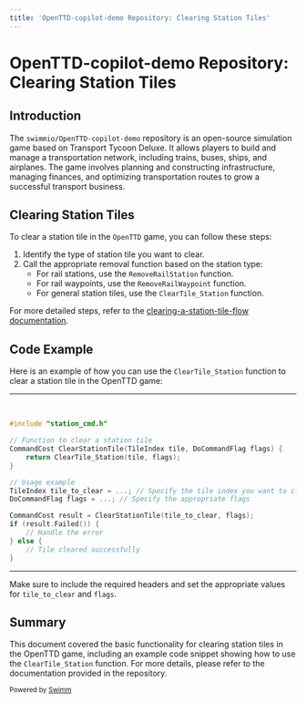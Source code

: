 ```yaml
---
title: 'OpenTTD-copilot-demo Repository: Clearing Station Tiles'
---
```

# OpenTTD-copilot-demo Repository: Clearing Station Tiles

## Introduction

The `swimmio/OpenTTD-copilot-demo` repository is an open-source simulation game based on Transport Tycoon Deluxe. It allows players to build and manage a transportation network, including trains, buses, ships, and airplanes. The game involves planning and constructing infrastructure, managing finances, and optimizing transportation routes to grow a successful transport business.

## Clearing Station Tiles

To clear a station tile in the `OpenTTD` game, you can follow these steps:

1. Identify the type of station tile you want to clear.
2. Call the appropriate removal function based on the station type:
   - For rail stations, use the `RemoveRailStation` function.
   - For rail waypoints, use the `RemoveRailWaypoint` function.
   - For general station tiles, use the `ClearTile_Station` function.

For more detailed steps, refer to the [clearing-a-station-tile-flow documentation](https://github.com/swimmio/OpenTTD-copilot-demo/blob/9e6a35cbbf18b2558704c7407270e61b3b936ade/.swm/clearing-a-station-tile-flow.iz6bzycy.sw.md#L1-L28).

## Code Example

Here is an example of how you can use the `ClearTile_Station` function to clear a station tile in the OpenTTD game:

<SwmSnippet path=".swm/clearing-a-station-tile-flow.iz6bzycy.sw.md" line="1" repo-id="Z2l0aHViJTNBJTNBT3BlblRURC1jb3BpbG90LWRlbW8lM0ElM0Fzd2ltbWlv" repo-name="OpenTTD-copilot-demo">

---

&nbsp;

```c++
#include "station_cmd.h"

// Function to clear a station tile
CommandCost ClearStationTile(TileIndex tile, DoCommandFlag flags) {
    return ClearTile_Station(tile, flags);
}

// Usage example
TileIndex tile_to_clear = ...; // Specify the tile index you want to clear
DoCommandFlag flags = ...; // Specify the appropriate flags

CommandCost result = ClearStationTile(tile_to_clear, flags);
if (result.Failed()) {
    // Handle the error
} else {
    // Tile cleared successfully
}
```

---

</SwmSnippet>

Make sure to include the required headers and set the appropriate values for `tile_to_clear` and `flags`.

## Summary

This document covered the basic functionality for clearing station tiles in the OpenTTD game, including an example code snippet showing how to use the `ClearTile_Station` function. For more details, please refer to the documentation provided in the repository.

<SwmMeta version="3.0.0"><sup>Powered by [Swimm](http://localhost:5000/)</sup></SwmMeta>
